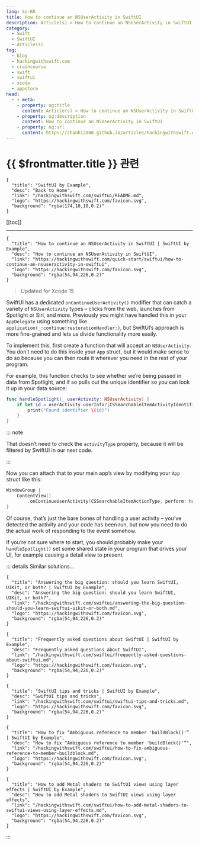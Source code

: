 ```yaml
---
lang: ko-KR
title: How to continue an NSUserActivity in SwiftUI
description: Article(s) > How to continue an NSUserActivity in SwiftUI
category:
  - Swift
  - SwiftUI
  - Article(s)
tag: 
  - blog
  - hackingwithswift.com
  - crashcourse
  - swift
  - swiftui
  - xcode
  - appstore
head:
  - - meta:
    - property: og:title
      content: Article(s) > How to continue an NSUserActivity in SwiftUI
    - property: og:description
      content: How to continue an NSUserActivity in SwiftUI
    - property: og:url
      content: https://chanhi2000.github.io/articles/hackingwithswift.com/swiftui/how-to-continue-an-nsuseractivity-in-swiftui.html
---
```


# {{ $frontmatter.title }} 관련

```component VPCard
{
  "title": "SwiftUI by Example",
  "desc": "Back to Home",
  "link": "/hackingwithswift.com/swiftui/README.md",
  "logo": "https://hackingwithswift.com/favicon.svg",
  "background": "rgba(174,10,10,0.2)"
}
```

[[toc]]

---

```component VPCard
{
  "title": "How to continue an NSUserActivity in SwiftUI | SwiftUI by Example",
  "desc": "How to continue an NSUserActivity in SwiftUI",
  "link": "https://hackingwithswift.com/quick-start/swiftui/how-to-continue-an-nsuseractivity-in-swiftui",
  "logo": "https://hackingwithswift.com/favicon.svg",
  "background": "rgba(54,94,226,0.2)"
}
```

> Updated for Xcode 15

SwiftUI has a dedicated `onContinueUserActivity()` modifier that can catch a variety of `NSUserActivity` types – clicks from the web, launches from Spotlight or Siri, and more. Previously you might have handled this in your `AppDelegate` using something like `application(_:continue:restorationHandler:)`, but SwiftUI’s approach is more fine-grained and lets us divide functionality more easily.

To implement this, first create a function that will accept an `NSUserActivity`. You don’t need to do this inside your `App` struct, but it would make sense to do so because you can then route it wherever you need in the rest of your program.

For example, this function checks to see whether we’re being passed in data from Spotlight, and if so pulls out the unique identifier so you can look it up in your data source:

```swift
func handleSpotlight(_ userActivity: NSUserActivity) {
    if let id = userActivity.userInfo?[CSSearchableItemActivityIdentifier] as? String {
        print("Found identifier \(id)")
    }
}
```

::: note

That doesn’t need to check the `activityType` property, because it will be filtered by SwiftUI in our next code.

:::

Now you can attach that to your main app’s view by modifying your `App` struct like this:

```swift
WindowGroup {
    ContentView()
        .onContinueUserActivity(CSSearchableItemActionType, perform: handleSpotlight)
}
```

Of course, that’s just the bare bones of handling a user activity – you’ve detected the activity and your code has been run, but now you need to do the actual work of responding to the event somehow.

If you’re not sure where to start, you should probably make your `handleSpotlight()` set some shared state in your program that drives your UI, for example causing a detail view to present.

::: details Similar solutions…

```component VPCard
{
  "title": "Answering the big question: should you learn SwiftUI, UIKit, or both? | SwiftUI by Example",
  "desc": "Answering the big question: should you learn SwiftUI, UIKit, or both?",
  "link": "/hackingwithswift.com/swiftui/answering-the-big-question-should-you-learn-swiftui-uikit-or-both.md",
  "logo": "https://hackingwithswift.com/favicon.svg",
  "background": "rgba(54,94,226,0.2)"
}
```

```component VPCard
{
  "title": "Frequently asked questions about SwiftUI | SwiftUI by Example",
  "desc": "Frequently asked questions about SwiftUI",
  "link": "/hackingwithswift.com/swiftui/frequently-asked-questions-about-swiftui.md",
  "logo": "https://hackingwithswift.com/favicon.svg",
  "background": "rgba(54,94,226,0.2)"
}
```

```component VPCard
{
  "title": "SwiftUI tips and tricks | SwiftUI by Example",
  "desc": "SwiftUI tips and tricks",
  "link": "/hackingwithswift.com/swiftui/swiftui-tips-and-tricks.md",
  "logo": "https://hackingwithswift.com/favicon.svg",
  "background": "rgba(54,94,226,0.2)"
}
```

```component VPCard  
{
  "title": "How to fix “Ambiguous reference to member 'buildBlock()'” | SwiftUI by Example",
  "desc": "How to fix “Ambiguous reference to member 'buildBlock()'”",
  "link": "/hackingwithswift.com/swiftui/how-to-fix-ambiguous-reference-to-member-buildblock.md",
  "logo": "https://hackingwithswift.com/favicon.svg",
  "background": "rgba(54,94,226,0.2)"
}
```

```component VPCard
{
  "title": "How to add Metal shaders to SwiftUI views using layer effects | SwiftUI by Example",
  "desc": "How to add Metal shaders to SwiftUI views using layer effects",
  "link": "/hackingwithswift.com/swiftui/how-to-add-metal-shaders-to-swiftui-views-using-layer-effects.md",
  "logo": "https://hackingwithswift.com/favicon.svg",
  "background": "rgba(54,94,226,0.2)"
}
```

:::

